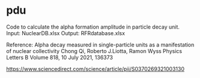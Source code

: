 # pdu
Code to calculate the alpha formation amplitude in particle decay unit.
Input: NuclearDB.xlsx
Output: RFRdatabase.xlsx

Reference:
Alpha decay measured in single-particle units as a manifestation of nuclear collectivity
Chong Qi, Roberto J.Liotta, Ramon Wyss
Physics Letters B
Volume 818, 10 July 2021, 136373

https://www.sciencedirect.com/science/article/pii/S0370269321003130


